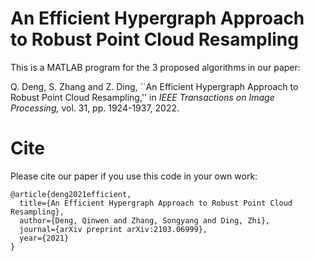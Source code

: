 # An Efficient Hypergraph Approach to Robust Point Cloud Resampling
This is a MATLAB program for the 3 proposed algorithms in our paper:

Q. Deng, S. Zhang and Z. Ding, ``An Efficient Hypergraph Approach to Robust Point Cloud Resampling,'' in *IEEE Transactions on Image Processing,* vol. 31, pp. 1924-1937, 2022.

# Cite
Please cite our paper if you use this code in your own work:
```
@article{deng2021efficient,
  title={An Efficient Hypergraph Approach to Robust Point Cloud Resampling},
  author={Deng, Qinwen and Zhang, Songyang and Ding, Zhi},
  journal={arXiv preprint arXiv:2103.06999},
  year={2021}
}
```
